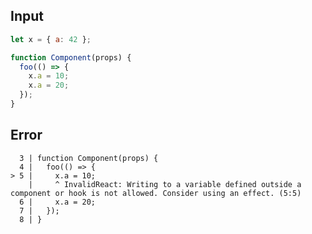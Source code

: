 
## Input

```javascript
let x = { a: 42 };

function Component(props) {
  foo(() => {
    x.a = 10;
    x.a = 20;
  });
}

```


## Error

```
  3 | function Component(props) {
  4 |   foo(() => {
> 5 |     x.a = 10;
    |     ^ InvalidReact: Writing to a variable defined outside a component or hook is not allowed. Consider using an effect. (5:5)
  6 |     x.a = 20;
  7 |   });
  8 | }
```
          
      